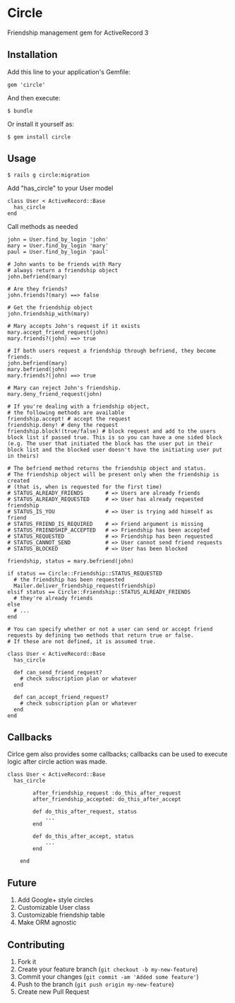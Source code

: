 # Circle

Friendship management gem for ActiveRecord 3

## Installation

Add this line to your application's Gemfile:

    gem 'circle'

And then execute:

    $ bundle

Or install it yourself as:

    $ gem install circle

## Usage

    $ rails g circle:migration

Add "has_circle" to your User model

    class User < ActiveRecord::Base
      has_circle
    end

Call methods as needed

    john = User.find_by_login 'john'
    mary = User.find_by_login 'mary'
    paul = User.find_by_login 'paul'

    # John wants to be friends with Mary
    # always return a friendship object
    john.befriend(mary)

    # Are they friends?
    john.friends?(mary) ==> false

    # Get the friendship object
    john.friendship_with(mary)

    # Mary accepts John's request if it exists
    mary.accept_friend_request(john)
    mary.friends?(john) ==> true

    # If both users request a friendship through befriend, they become friends.
    john.befriend(mary)
    mary.befriend(john)
    mary.friends?(john) ==> true

    # Mary can reject John's friendship.
    mary.deny_friend_request(john)

    # If you're dealing with a friendship object,
    # the following methods are available
    friendship.accept! # accept the request
    friendship.deny! # deny the request
    friendship.block!(true/false) # block request and add to the users block list if passed true. This is so you can have a one sided block (e.g. The user that initiated the block has the user put in their block list and the blocked user doesn't have the initiating user put in theirs)

    # The befriend method returns the friendship object and status.
    # The friendship object will be present only when the friendship is created
    # (that is, when is requested for the first time)
    # STATUS_ALREADY_FRIENDS       # => Users are already friends
    # STATUS_ALREADY_REQUESTED     # => User has already requested friendship
    # STATUS_IS_YOU                # => User is trying add himself as friend
    # STATUS_FRIEND_IS_REQUIRED    # => Friend argument is missing
    # STATUS_FRIENDSHIP_ACCEPTED   # => Friendship has been accepted
    # STATUS_REQUESTED             # => Friendship has been requested
    # STATUS_CANNOT_SEND           # => User cannot send friend requests
    # STATUS_BLOCKED               # => User has been blocked

    friendship, status = mary.befriend(john)

    if status == Circle::Friendship::STATUS_REQUESTED
      # the friendship has been requested
      Mailer.deliver_friendship_request(friendship)
    elsif status == Circle::Friendship::STATUS_ALREADY_FRIENDS
      # they're already friends
    else
      # ...
    end

    # You can specify whether or not a user can send or accept friend requests by defining two methods that return true or false.
    # If these are not defined, it is assumed true.

    class User < ActiveRecord::Base
      has_circle

      def can_send_friend_request?
        # check subscription plan or whatever
      end

      def can_accept_friend_request?
        # check subscription plan or whatever
      end
    end

## Callbacks

Cirlce gem also provides some callbacks; callbacks can be used to execute logic after circle action was made.

    class User < ActiveRecord::Base
      has_circle
    	
			after_friendship_request :do_this_after_request
			after_friendship_accepted: do_this_after_accept

			def do_this_after_request, status
				...
			end

			def do_this_after_accept, status
				...
			end
			
		end

## Future

1. Add Google+ style circles
2. Customizable User class
3. Customizable friendship table
4. Make ORM agnostic

## Contributing

1. Fork it
2. Create your feature branch (`git checkout -b my-new-feature`)
3. Commit your changes (`git commit -am 'Added some feature'`)
4. Push to the branch (`git push origin my-new-feature`)
5. Create new Pull Request

